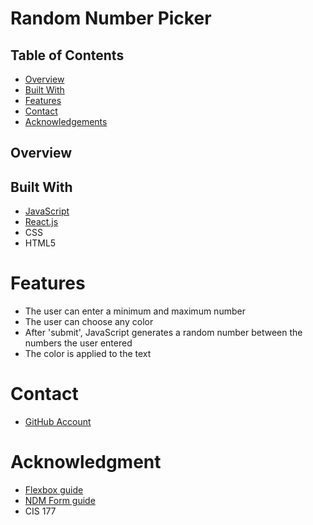 # Random Number Picker

## Table of Contents

- [Overview](#overview)
- [Built With](#built-with)
- [Features](#features)
- [Contact](#contact)
- [Acknowledgements](#acknowledgements)

## Overview

## Built With

- [JavaScript](https://www.javascript.com/)
- [React.js](https://es.reactjs.org/)
- CSS
- HTML5

# Features

- The user can enter a minimum and maximum number
- The user can choose any color
- After 'submit', JavaScript generates a random number between the numbers the user entered
- The color is applied to the text

# Contact

- [GitHub Account](https://github.com/dubymarjtr)

# Acknowledgment

- [Flexbox guide](https://css-tricks.com/snippets/css/a-guide-to-flexbox/)
- [NDM Form guide](https://developer.mozilla.org/en-US/docs/Web/API/Document/forms)
- CIS 177
